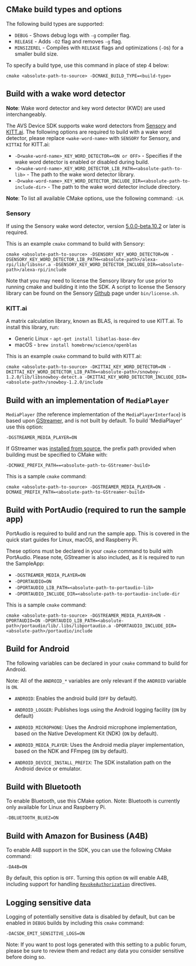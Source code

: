 ## CMake build types and options

The following build types are supported:

* `DEBUG` - Shows debug logs with `-g` compiler flag.
* `RELEASE` - Adds `-O2` flag and removes `-g` flag.
* `MINSIZEREL` - Compiles with `RELEASE` flags and optimizations (`-O`s) for a smaller build size.

To specify a build type, use this command in place of step 4 below:  

```
cmake <absolute-path-to-source> -DCMAKE_BUILD_TYPE=<build-type>
```

## Build with a wake word detector  

**Note**: Wake word detector and key word detector (KWD) are used interchangeably.

The AVS Device SDK supports wake word detectors from [Sensory](https://github.com/Sensory/alexa-rpi) and [KITT.ai](https://github.com/Kitt-AI/snowboy/). The following options are required to build with a wake word detector, please replace `<wake-word-name>` with `SENSORY` for Sensory, and `KITTAI` for KITT.ai:

* `-D<wake-word-name>_KEY_WORD_DETECTOR=<ON or OFF>` - Specifies if the wake word detector is enabled or disabled during build.
* `-D<wake-word-name>_KEY_WORD_DETECTOR_LIB_PATH=<absolute-path-to-lib>` - The path to the wake word detector library.
* `-D<wake-word-name>_KEY_WORD_DETECTOR_INCLUDE_DIR=<absolute-path-to-include-dir>` - The path to the wake word detector include directory.

**Note**: To list all available CMake options, use the following command: `-LH`.

### Sensory

If using the Sensory wake word detector, version [5.0.0-beta.10.2](https://github.com/Sensory/alexa-rpi) or later is required.

This is an example `cmake` command to build with Sensory:

```
cmake <absolute-path-to-source> -DSENSORY_KEY_WORD_DETECTOR=ON -DSENSORY_KEY_WORD_DETECTOR_LIB_PATH=<absolute-path>/alexa-rpi/lib/libsnsr.a -DSENSORY_KEY_WORD_DETECTOR_INCLUDE_DIR=<absolute-path>/alexa-rpi/include
```

Note that you may need to license the Sensory library for use prior to running cmake and building it into the SDK. A script to license the Sensory library can be found on the Sensory [Github](https://github.com/Sensory/alexa-rpi) page under `bin/license.sh`.

### KITT.ai

A matrix calculation library, known as BLAS, is required to use KITT.ai. To install this library, run:  
* Generic Linux - `apt-get install libatlas-base-dev`
* macOS -  `brew install homebrew/science/openblas`

This is an example `cmake` command to build with KITT.ai:

```
cmake <absolute-path-to-source> -DKITTAI_KEY_WORD_DETECTOR=ON -DKITTAI_KEY_WORD_DETECTOR_LIB_PATH=<absolute-path>/snowboy-1.2.0/lib/libsnowboy-detect.a -DKITTAI_KEY_WORD_DETECTOR_INCLUDE_DIR=<absolute-path>/snowboy-1.2.0/include
```

## Build with an implementation of `MediaPlayer`

`MediaPlayer` (the reference implementation of the `MediaPlayerInterface`) is based upon [GStreamer](https://gstreamer.freedesktop.org/), and is not built by default. To build 'MediaPlayer' use this option:

```
-DGSTREAMER_MEDIA_PLAYER=ON
```

If GStreamer was [installed from source](https://gstreamer.freedesktop.org/documentation/frequently-asked-questions/getting.html), the prefix path provided when building must be specified to CMake with:

```
-DCMAKE_PREFIX_PATH==<absolute-path-to-GStreamer-build>
```

This is a sample `cmake` command:

```
cmake <absolute-path-to-source> -DGSTREAMER_MEDIA_PLAYER=ON -DCMAKE_PREFIX_PATH=<absolute-path-to-GStreamer-build>
```

## Build with PortAudio (required to run the sample app)  

PortAudio is required to build and run the sample app. This is covered in the quick start guides for Linux, macOS, and Raspberry Pi.

These options must be declared in your `cmake` command to build with PortAudio. Please note, GStreamer is also included, as it is required to run the SampleApp:  

* `-DGSTREAMER_MEDIA_PLAYER=ON`
* `-DPORTAUDIO=ON`
* `-DPORTAUDIO_LIB_PATH=<absolute-path-to-portaudio-lib>`
* `-DPORTAUDIO_INCLUDE_DIR=<absolute-path-to-portaudio-include-dir`

This is a sample `cmake` command:
```
cmake <absolute-path-to-source> -DGSTREAMER_MEDIA_PLAYER=ON -DPORTAUDIO=ON -DPORTAUDIO_LIB_PATH=<absolute-path>/portaudio/lib/.libs/libportaudio.a -DPORTAUDIO_INCLUDE_DIR=<absolute-path>/portaudio/include
```
## Build for Android

The following variables can be declared in your `cmake` command to build for Android.

Note: All of the `ANDROID_*` variables are only relevant if the `ANDROID` variable is `ON`.

* `ANDROID`: Enables the android build (`OFF` by default).

* `ANDROID_LOGGER`: Publishes logs using the Android logging facility (`ON` by default)

* `ANDROID_MICROPHONE`: Uses the Android microphone implementation, based on the Native Development Kit (NDK) (`ON` by default).

* `ANDROID_MEDIA_PLAYER`: Uses the Android media player implementation, based on the NDK and FFmpeg (`ON` by default).

* `ANDROID_DEVICE_INSTALL_PREFIX`: The SDK installation path on the Android device or emulator.

## Build with Bluetooth

To enable Bluetooth, use this CMake option. Note: Bluetooth is currently only available for Linux and Raspberry Pi.

```
-DBLUETOOTH_BLUEZ=ON
```

## Build with Amazon for Business (A4B)

To enable A4B support in the SDK, you can use the following CMake command:

`-DA4B=ON`

By default, this option is `OFF`. Turning this option `ON` will enable A4B, including support for handling [`RevokeAuthorization`](https://developer.amazon.com/docs/alexa-voice-service/system.html#revokeauth) directives.

## Logging sensitive data

Logging of potentially sensitive data is disabled by default, but can be enabled in `DEBUG` builds by including this `cmake` command:

`-DACSDK_EMIT_SENSITIVE_LOGS=ON`

Note: If you want to post logs generated with this setting to a public forum, please be sure to review them and redact any data you consider sensitive before doing so.
